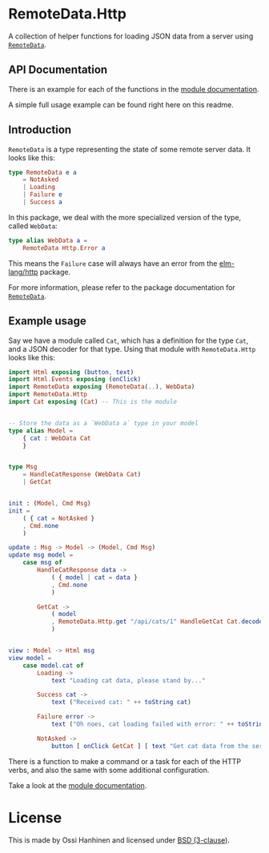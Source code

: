 # RemoteData.Http

A collection of helper functions for loading JSON data from a server using [`RemoteData`](http://package.elm-lang.org/packages/krisajenkins/remotedata/latest).


## API Documentation

There is an example for each of the functions in the [module documentation](http://package.elm-lang.org/packages/ohanhi/remotedata-http/latest/RemoteData-Http).

A simple full usage example can be found right here on this readme.


## Introduction

`RemoteData` is a type representing the state of some remote server data. It looks like this:

```elm
type RemoteData e a
    = NotAsked
    | Loading
    | Failure e
    | Success a
```

In this package, we deal with the more specialized version of the type, called `WebData`:

```elm
type alias WebData a =
    RemoteData Http.Error a
```

This means the `Failure` case will always have an error from the [elm-lang/http](http://package.elm-lang.org/packages/elm-lang/http/latest) package.

For more information, please refer to the package documentation for [`RemoteData`](http://package.elm-lang.org/packages/krisajenkins/remotedata/latest/RemoteData).


## Example usage

Say we have a module called `Cat`, which has a definition for the type `Cat`, and a JSON decoder for that type. Using that module with `RemoteData.Http` looks like this:

```elm
import Html exposing (button, text)
import Html.Events exposing (onClick)
import RemoteData exposing (RemoteData(..), WebData)
import RemoteData.Http
import Cat exposing (Cat) -- This is the module


-- Store the data as a `WebData a` type in your model
type alias Model =
    { cat : WebData Cat
    }


type Msg
    = HandleCatResponse (WebData Cat)
    | GetCat


init : (Model, Cmd Msg)
init =
    ( { cat = NotAsked }
    , Cmd.none
    )

update : Msg -> Model -> (Model, Cmd Msg)
update msg model =
    case msg of
        HandleCatResponse data ->
            ( { model | cat = data }
            , Cmd.none
            )

        GetCat ->
            ( model
            , RemoteData.Http.get "/api/cats/1" HandleGetCat Cat.decoder
            )


view : Model -> Html msg
view model =
    case model.cat of
        Loading ->
            text "Loading cat data, please stand by..."

        Success cat ->
            text ("Received cat: " ++ toString cat)

        Failure error ->
            text ("Oh noes, cat loading failed with error: " ++ toString error)

        NotAsked ->
            button [ onClick GetCat ] [ text "Get cat data from the server" ]
```


There is a function to make a command or a task for each of the HTTP verbs, and also the same with some additional configuration.

Take a look at the [module documentation](http://package.elm-lang.org/packages/ohanhi/remotedata-http/latest/RemoteData-Http).

# License

This is made by Ossi Hanhinen and licensed under [BSD (3-clause)](LICENSE).
